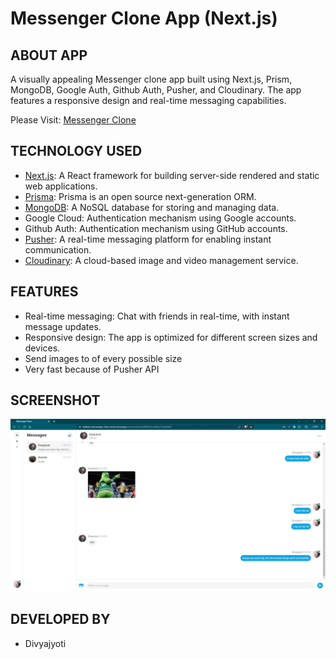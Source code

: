 # Messenger Clone App (Next.js)

## ABOUT APP

A visually appealing Messenger clone app built using Next.js, Prism, MongoDB, Google Auth, Github Auth, Pusher, and Cloudinary. The app features a responsive design and real-time messaging capabilities.

Please Visit: [Messenger Clone](https://realtime-messenger-clone-seven.vercel.app/)

## TECHNOLOGY USED

- [Next.js](https://nextjs.org/docs): A React framework for building server-side rendered and static web applications.
- [Prisma](https://www.prisma.io/): Prisma is an open source next-generation ORM.
- [MongoDB](https://www.mongodb.com/docs/): A NoSQL database for storing and managing data.
- Google Cloud: Authentication mechanism using Google accounts.
- Github Auth: Authentication mechanism using GitHub accounts.
- [Pusher](https://pusher.com/docs/): A real-time messaging platform for enabling instant communication.
- [Cloudinary](https://cloudinary.com/developers): A cloud-based image and video management service.

## FEATURES

- Real-time messaging: Chat with friends in real-time, with instant message updates.
- Responsive design: The app is optimized for different screen sizes and devices.
- Send images to of every possible size
- Very fast because of Pusher API

## SCREENSHOT

![screenshot.JPG](./screenshot.JPG)

## DEVELOPED BY

- Divyajyoti
